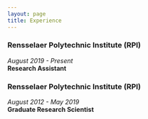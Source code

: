```yaml
---
layout: page
title: Experience
---
```


### Rensselaer Polytechnic Institute (RPI)
_August 2019 - Present_   
**Research Assistant**  

### Rensselaer Polytechnic Institute (RPI)
_August 2012 - May 2019_   
**Graduate Research Scientist**  
